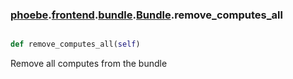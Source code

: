 ### [phoebe](phoebe.md).[frontend](phoebe.frontend.md).[bundle](phoebe.frontend.bundle.md).[Bundle](phoebe.frontend.bundle.Bundle.md).remove_computes_all

```py

def remove_computes_all(self)

```



Remove all computes from the bundle

